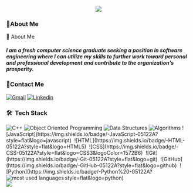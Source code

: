 <p align="center">
  <img src="https://readme-typing-svg.demolab.com/?lines=Hello%2C+I'm+Mohamed+Nabil!;I'm+a+software+engineer;Welcome+to+my+profile!" style="color:mix" />
</p>

 ### 🔗About Me
<h44>🚀 About Me</h4>
<h5>I am a fresh computer science graduate seeking a position in software engineering where I can utilize my skills to further work toward personal and professional development and contribute to the organization's prosperity.</h5>

 ### 🔗Contact Me
[![Gmail](https://img.shields.io/badge/Gmail-D14836?style=for-the-badge&logo=gmail&logoColor=white&link=mailto:mohamedd.nabil3@gmail.com)](mailto:mohamedd.nabil3@gmail.com)
[![Linkedin](https://img.shields.io/badge/LinkedIn-0077B5?style=for-the-badge&logo=linkedin&logoColor=white)](https://www.linkedin.com/in/mohamed-nabil-hassan/)



### 🛠 &nbsp;Tech Stack
<img alt="C++" src="https://img.shields.io/badge/C++-00599C?style=flat-square&logo=c%2B%2B&logoColor=white" />
<img alt="Object Oriented Programming" src="https://img.shields.io/badge/Object%20Oriented%20Programming-EE4C2C?style=flat-square&logo=c%2B%2B&logoColor=white" />
<img alt="Data Structures" src="https://img.shields.io/badge/Data%20Structures-FF6B6B?style=flat-square&logo=treehouse&logoColor=white" />
<img alt="Algorithms" src="https://img.shields.io/badge/Algorithms-0081CB?style=flat-square&logo=code&logoColor=white" />
![JavaScript](https://img.shields.io/badge/-JavaScript-05122A?style=flat&logo=javascript)&nbsp;
![HTML](https://img.shields.io/badge/-HTML-05122A?style=flat&logo=HTML5)&nbsp;
![CSS](https://img.shields.io/badge/-CSS-05122A?style=flat&logo=CSS3&logoColor=1572B6)&nbsp;
![Git](https://img.shields.io/badge/-Git-05122A?style=flat&logo=git)&nbsp;
![GitHub](https://img.shields.io/badge/-GitHub-05122A?style=flat&logo=github)&nbsp;
![Python](https://img.shields.io/badge/-Python%20-05122A?style=flat&logo=python)&nbsp;




<img align="left" src="https://github-readme-stats.vercel.app/api/top-langs?username=yousefdergham&show_icons=true&locale=en&layout=compact&theme=radical" alt="most used languages" />
<br>
<a href="https://komarev.com/ghpvc/?username=yousefdergham&style=for-the-badge">
    <img src="https://komarev.com/ghpvc/?username=yousefdergham&style=for-the-badge">
</a>
